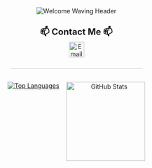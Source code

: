 <div align="center">

  <img src="https://capsule-render.vercel.app/api?type=waving&color=ADD8E6,87CEEB&text=Welcome%20to%20My%20GitHub!&fontColor=ffffff&fontSize=40&height=150&section=header" alt="Welcome Waving Header"/>
  <div style="margin-top: 25px; margin-bottom: 25px;">
    <p style="font-size: 20px; margin-bottom: 3px;"> <strong>📫 Contact Me 📫</strong>
    </p>
    <p style="margin-top: 3px;"> <a href="mailto:jungwon.park@cscloud.co.jp" target="_blank">
        <img src="https://img.shields.io/badge/Email-EA4335.svg?style=plastic&logo=Gmail&logoColor=white" alt="Email" height="35"/>
      </a>
    </p>
  </div>

  <hr style="height:1px;border:none;color:#d1d5da;background-color:#d1d5da;width:60%;margin-top:20px;margin-bottom:30px;"/>
  <div class="stats-cards" style="display: flex; flex-wrap: wrap; justify-content: center; align-items: flex-start; gap: 16px;">
    <a href="https://github.com/anuraghazra/github-readme-stats">
      <img src="https://github-readme-stats.vercel.app/api/top-langs/?username=jungwon-csc&layout=compact&theme=transparent" alt="Top Languages" />
    </a>
    <a href="https://github.com/anuraghazra/github-readme-stats">
      <img height="180" src="https://github-readme-stats.vercel.app/api?username=jungwon-csc&show_icons=true&theme=transparent&rank_icon=github" alt="GitHub Stats" />
    </a>
  </div>

</div>
<!--
**jungwon-csc/jungwon-csc** is a ✨ _special_ ✨ repository because its `README.md` (this file) appears on your GitHub profile.

Here are some ideas to get you started:

- 🔭 I’m currently working on ...
- 🌱 I’m currently learning ...
- 👯 I’m looking to collaborate on ...
- 🤔 I’m looking for help with ...
- 💬 Ask me about ...
- 📫 How to reach me: ...
- 😄 Pronouns: ...
- ⚡ Fun fact: ...
-->
